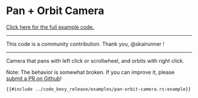 # Pan + Orbit Camera

[Click here for the full example code.](../code_bevy_release/examples/clear-color.rs)

---

This code is a community contribution. Thank you, @skairunner !

---

Camera that pans with left click or scrollwheel, and orbits with right click.

Note: The behavior is somewhat broken.
If you can improve it, please [submit a PR on Github](https://github.com/bevy-cheatbook/bevy-cheatbook)!

```rust,no_run,noplayground
{{#include ../code_bevy_release/examples/pan-orbit-camera.rs:example}}
```
